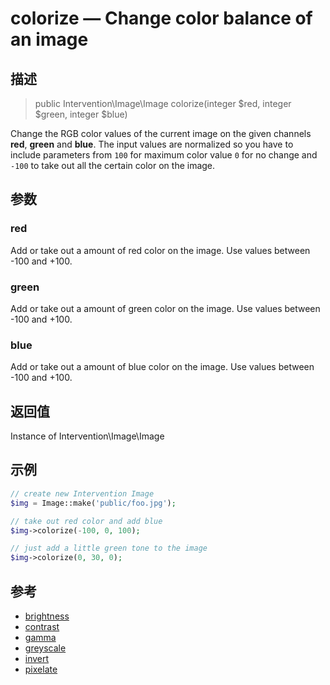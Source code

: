 # colorize — Change color balance of an image

## 描述

> public Intervention\Image\Image colorize(integer $red, integer $green, integer $blue)

Change the RGB color values of the current image on the given channels **red**, **green** and **blue**. The input values are normalized so you have to include parameters from ```100``` for maximum color value ```0``` for no change and ```-100``` to take out all the certain color on the image.


## 参数

### red
Add or take out a amount of red color on the image. Use values between -100 and +100.

### green
Add or take out a amount of green color on the image. Use values between -100 and +100.

### blue
Add or take out a amount of blue color on the image. Use values between -100 and +100.


## 返回值
Instance of Intervention\Image\Image

## 示例

```php
// create new Intervention Image
$img = Image::make('public/foo.jpg');

// take out red color and add blue
$img->colorize(-100, 0, 100);

// just add a little green tone to the image
$img->colorize(0, 30, 0);
```

## 参考

- [brightness](/api/brightness)
- [contrast](/api/contrast)
- [gamma](/api/gamma)
- [greyscale](/api/greyscale)
- [invert](/api/invert)
- [pixelate](/api/pixelate)
